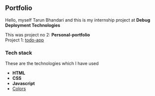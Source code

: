 
## Portfolio

Hello, myself Tarun Bhandari and this is my internship project at **Debug Deployment Technologies**  

This was project no 2: **Personal-portfolio**  
Project 1: [todo-app](https://github.com/tarun-bhandari/debugdeployment-todo-app)

### Tech stack 

These are the technologies which I have used

- **HTML**
- **CSS**
- **Javascript**
- [Colors](https://coolors.co/)

